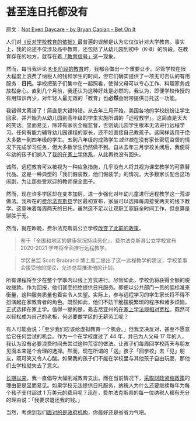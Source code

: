 # 甚至连日托都没有

原文：[Not Even Daycare - by Bryan Caplan - Bet On It](https://www.betonit.ai/p/not-even-daycare)

人们对[《反对学校教育的依据》](https://www.amazon.com/Case-against-Education-System-Waste/dp/0691174652/ref=as_sl_pc_qf_sp_asin_til?tag=bryacaplwebp-20&linkCode=w00&linkId=2a0c58e873ed68d8abd86c1449dd0968&creativeASIN=0691174652)最普遍的误解是认为它仅仅针对大学教育。事实上，我的论述不仅涉及高中教育，还包括了从幼儿园到初中（K-8）的阶段。在教育存在的地方，就存在着[「教育信号」](https://www.chronicle.com/article/an-economist-argues-that-our-education-system-is-largely-useless/)这一现象。

然而，每当我评论 [K-8 阶段的教育](https://www.econlib.org/library/Enc/Education.html)时，我都会做出一个重要让步。尽管学校在很大程度上浪费了纳税人的钱和学生的时间，但它们确实提供了一项无可否认的有用服务：**日托**。学校把孩子们集中在一起照看，使得父母可以专心工作、料理家务或放松身心。直到几个月前，我还认为这种好处是必然的。我认为，即便学校传授的有用知识再少，对年轻人最无效的「教育」也**必然**会附带提供日托这一功能。

我错得太离谱了！简直是大错特错。从去年三月开始，美国各地的学校纷纷让学生回家，并开始为从幼儿园到高年级的学生实施所谓的「远程教学」。这简直是天大的笑话。显而易见，除非有家长全程监督，否则幼儿园学生根本无法进行远程学习。任何有能力辅导幼儿园课程的家长，还不如直接自己教孩子。这同样适用于绝大多数一到四年级的学生。五到八年级的成熟学生*或许能*在没有家长密切监督的情况下完成学习任务，但大多数学生仍然做不到。自从去年三月学校关闭后，我便将年幼的孩子们纳入了[我的在家上学体系](https://www.econlib.org/archives/2015/09/why_im_homescho.html)，从此再也没有回头。

诚然，远程教育可以被视为一种应急措施，几乎没有人将其视为课堂教学的可靠替代品。这是一种典型的「我们假装教，他们假装学」的情况。大多数家长配合这场闹剧，为让那些受欢迎的教师保全面子。

然而，现在许多学区却在变本加厉，进一步强化对年幼儿童进行远程教学这一荒谬做法。我所在的[费尔法克斯县](https://www.fcps.edu/node/24745)学区最初宣布，家庭可以选择每周接受两天的线下教学。这意味着每周两天的日托。虽然这不足以让双职工家庭全时间工作，但总算是聊胜于无。

然而，就在昨晚，费尔法克斯县公立学校[改变了此前的政策](https://www.wusa9.com/article/news/education/fairfax-county-schools-reopening-plan-virtual-learning/65-a6b7adc0-4b17-4011-a818-6225b5db9122)。

> 鉴于「全国和地区的健康状况持续恶化」，费尔法克斯县公立学校宣布 2020-2021 学年将全面推行远程教学。

>

> 学区总监 Scott Brabrand 博士周二提出了这一远程教学的建议，学校董事会接受他的提议，允许总监推进他的计划。

所有课程将至少在整个学季内以线上方式进行。尽管如此，学校仍将获得全额的税收拨款。作为回报，他们甚至拒绝提供日托服务。即便以公共部门一贯的低标准来衡量，这种服务质量也着实令人失望。实际上，参与远程学习的学生家长将不得不扮演起在家教育者的角色。既然如此，他们不妨干脆摆脱繁琐的程序和诸多烦恼，正式选择在家上学。值得一提的是，弗吉尼亚州的[在家上学法规相对宽松](http://www.doe.virginia.gov/families/private_home/index.shtm)。既然可以轻松成为自己的老板，何必要做学区的无薪劳工呢？

有人可能会说：「至少我们应该给虚拟教育一个机会。」但我坚决反对，甚至不愿意给它任何尝试的机会。作为一个在学校度过了 44 年，并已为人父母 17 年的人，我认为没有必要浪费时间去尝试这种荒谬的做法。让孩子们每周回学校两天与朋友见面本来是个合理的选择。然而，现在所谓的「送」孩子「回学校」去「见」朋友，既可笑又令人心酸。如果我的孩子们不能在学校里与其他孩子自由玩耍，那他们去学校就失去了意义。

[长期以来](https://www.econlib.org/archives/2014/09/shift_or_cut.html)，我一直倡导大幅削减教育支出。而在当前情况下，[采取财政紧缩政策](https://www.econlib.org/archives/2010/09/austerity_for_l.html)的理由更是显而易见。如果学校无法提供日托服务，纳税人为什么还要继续每年为每个孩子支付超过 1 万美元的费用呢？现在，费尔法克斯县的每一位纳税人都有充分的理由说：「我要求退还我的钱。」

当然，考虑到我们[面对的是政府机构](https://www.econlib.org/archives/2009/03/econlog_book_cl_12.html)，你最好还是省省力气吧。